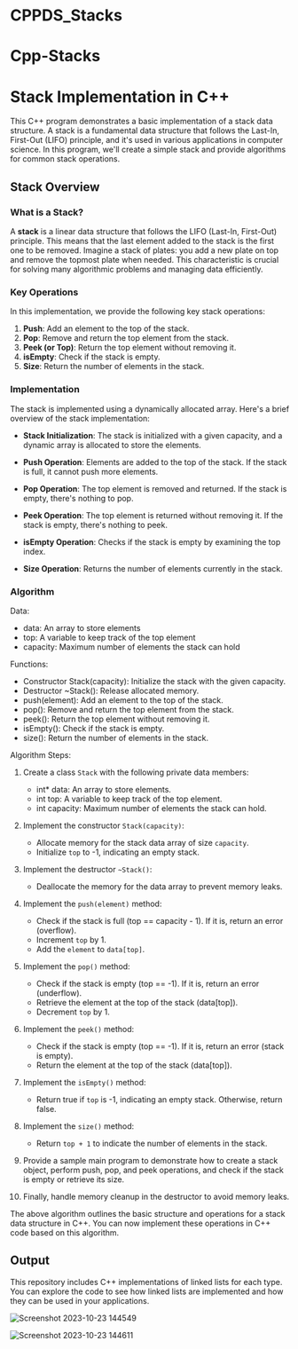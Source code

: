 # CPPDS_Stacks
# Cpp-Stacks

# Stack Implementation in C++

This C++ program demonstrates a basic implementation of a stack data structure. A stack is a fundamental data structure that follows the Last-In, First-Out (LIFO) principle, and it's used in various applications in computer science. In this program, we'll create a simple stack and provide algorithms for common stack operations.

## Stack Overview

### What is a Stack?

A **stack** is a linear data structure that follows the LIFO (Last-In, First-Out) principle. This means that the last element added to the stack is the first one to be removed. Imagine a stack of plates: you add a new plate on top and remove the topmost plate when needed. This characteristic is crucial for solving many algorithmic problems and managing data efficiently.

### Key Operations

In this implementation, we provide the following key stack operations:

1. **Push**: Add an element to the top of the stack.
2. **Pop**: Remove and return the top element from the stack.
3. **Peek (or Top)**: Return the top element without removing it.
4. **isEmpty**: Check if the stack is empty.
5. **Size**: Return the number of elements in the stack.

### Implementation

The stack is implemented using a dynamically allocated array. Here's a brief overview of the stack implementation:

- **Stack Initialization**: The stack is initialized with a given capacity, and a dynamic array is allocated to store the elements.

- **Push Operation**: Elements are added to the top of the stack. If the stack is full, it cannot push more elements.

- **Pop Operation**: The top element is removed and returned. If the stack is empty, there's nothing to pop.

- **Peek Operation**: The top element is returned without removing it. If the stack is empty, there's nothing to peek.

- **isEmpty Operation**: Checks if the stack is empty by examining the top index.

- **Size Operation**: Returns the number of elements currently in the stack.

### Algorithm
Data:
  - data: An array to store elements
  - top: A variable to keep track of the top element
  - capacity: Maximum number of elements the stack can hold

Functions:
  - Constructor Stack(capacity): Initialize the stack with the given capacity.
  - Destructor ~Stack(): Release allocated memory.
  - push(element): Add an element to the top of the stack.
  - pop(): Remove and return the top element from the stack.
  - peek(): Return the top element without removing it.
  - isEmpty(): Check if the stack is empty.
  - size(): Return the number of elements in the stack.

Algorithm Steps:

1. Create a class `Stack` with the following private data members:
   - int* data: An array to store elements.
   - int top: A variable to keep track of the top element.
   - int capacity: Maximum number of elements the stack can hold.

2. Implement the constructor `Stack(capacity)`:
   - Allocate memory for the stack data array of size `capacity`.
   - Initialize `top` to -1, indicating an empty stack.

3. Implement the destructor `~Stack()`:
   - Deallocate the memory for the data array to prevent memory leaks.

4. Implement the `push(element)` method:
   - Check if the stack is full (top == capacity - 1). If it is, return an error (overflow).
   - Increment `top` by 1.
   - Add the `element` to `data[top]`.

5. Implement the `pop()` method:
   - Check if the stack is empty (top == -1). If it is, return an error (underflow).
   - Retrieve the element at the top of the stack (data[top]).
   - Decrement `top` by 1.

6. Implement the `peek()` method:
   - Check if the stack is empty (top == -1). If it is, return an error (stack is empty).
   - Return the element at the top of the stack (data[top]).

7. Implement the `isEmpty()` method:
   - Return true if `top` is -1, indicating an empty stack. Otherwise, return false.

8. Implement the `size()` method:
   - Return `top + 1` to indicate the number of elements in the stack.

9. Provide a sample main program to demonstrate how to create a stack object, perform push, pop, and peek operations, and check if the stack is empty or retrieve its size.

10. Finally, handle memory cleanup in the destructor to avoid memory leaks.

The above algorithm outlines the basic structure and operations for a stack data structure in C++. You can now implement these operations in C++ code based on this algorithm.


## Output

This repository includes C++ implementations of linked lists for each type. You can explore the code to see how linked lists are implemented and how they can be used in your applications.

![Screenshot 2023-10-23 144549](https://github.com/Arjun378/Cpp-Stacks/assets/74441883/5475e7f6-23e3-4178-ac8c-79572539184e)


![Screenshot 2023-10-23 144611](https://github.com/Arjun378/Cpp-Stacks/assets/74441883/c6313d52-0e2b-4f48-aafa-34612e37b5ec)
